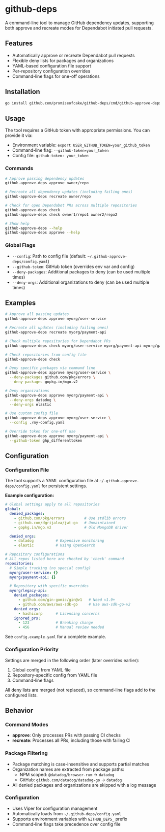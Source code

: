 # github-deps

A command-line tool to manage GitHub dependency updates, supporting both approve and recreate modes for Dependabot initiated pull requests.

## Features

- Automatically approve or recreate Dependabot pull requests
- Flexible deny lists for packages and organizations
- YAML-based configuration file support
- Per-repository configuration overrides
- Command-line flags for one-off operations

## Installation

```bash
go install github.com/promiseofcake/github-deps/cmd/github-approve-deps@latest
```

## Usage

The tool requires a GitHub token with appropriate permissions. You can provide it via:

- Environment variable: `export USER_GITHUB_TOKEN=your_github_token`
- Command-line flag: `--github-token=your_token`
- Config file: `github-token: your_token`

### Commands

```bash
# Approve passing dependency updates
github-approve-deps approve owner/repo

# Recreate all dependency updates (including failing ones)
github-approve-deps recreate owner/repo

# Check for open Dependabot PRs across multiple repositories
github-approve-deps check
github-approve-deps check owner1/repo1 owner2/repo2

# Show help
github-approve-deps --help
github-approve-deps approve --help
```

### Global Flags

- `--config`: Path to config file (default: `~/.github-approve-deps/config.yaml`)
- `--github-token`: GitHub token (overrides env var and config)
- `--deny-packages`: Additional packages to deny (can be used multiple times)
- `--deny-orgs`: Additional organizations to deny (can be used multiple times)

## Examples

```bash
# Approve all passing updates
github-approve-deps approve myorg/user-service

# Recreate all updates (including failing ones)
github-approve-deps recreate myorg/payment-api

# Check multiple repositories for Dependabot PRs
github-approve-deps check myorg/user-service myorg/payment-api myorg/gateway-service

# Check repositories from config file
github-approve-deps check

# Deny specific packages via command line
github-approve-deps approve myorg/user-service \
  --deny-packages github.com/pkg/errors \
  --deny-packages gopkg.in/mgo.v2

# Deny organizations
github-approve-deps approve myorg/payment-api \
  --deny-orgs datadog \
  --deny-orgs elastic

# Use custom config file
github-approve-deps approve myorg/user-service \
  --config ./my-config.yaml

# Override token for one-off use
github-approve-deps approve myorg/payment-api \
  --github-token ghp_differenttoken
```

## Configuration

### Configuration File

The tool supports a YAML configuration file at `~/.github-approve-deps/config.yaml` for persistent settings.

**Example configuration:**

```yaml
# Global settings apply to all repositories
global:
  denied_packages:
    - github.com/pkg/errors         # Use stdlib errors
    - github.com/dgrijalva/jwt-go   # Unmaintained
    - gopkg.in/mgo.v2               # Old MongoDB driver

  denied_orgs:
    - datadog          # Expensive monitoring
    - elastic          # Using OpenSearch

# Repository configurations
# All repos listed here are checked by 'check' command
repositories:
  # Simple tracking (no special config)
  myorg/user-service: {}
  myorg/payment-api: {}

  # Repository with specific overrides
  myorg/legacy-api:
    denied_packages:
      - github.com/gin-gonic/gin@v1   # Need v1.9+
      - github.com/aws/aws-sdk-go     # Use aws-sdk-go-v2
    denied_orgs:
      - hashicorp      # Licensing concerns
    ignored_prs:
      - 123            # Breaking change
      - 456            # Manual review needed
```

See `config.example.yaml` for a complete example.

### Configuration Priority

Settings are merged in the following order (later overrides earlier):

1. Global config from YAML file
2. Repository-specific config from YAML file
3. Command-line flags

All deny lists are merged (not replaced), so command-line flags add to the configured lists.

## Behavior

### Command Modes

- **approve**: Only processes PRs with passing CI checks
- **recreate**: Processes all PRs, including those with failing CI

### Package Filtering

- Package matching is case-insensitive and supports partial matches
- Organization names are extracted from package paths:
  - NPM scoped: `@datadog/browser-rum` → `datadog`
  - GitHub: `github.com/datadog/datadog-go` → `datadog`
- All denied packages and organizations are skipped with a log message

### Configuration

- Uses Viper for configuration management
- Automatically loads from `~/.github-deps/config.yaml`
- Supports environment variables with `GITHUB_DEPS_` prefix
- Command-line flags take precedence over config file
